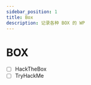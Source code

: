 ```yaml
---
sidebar_position: 1
title: Box
description: 记录各种 BOX 的 WP
---
```

# BOX
- [ ] HackTheBox
- [ ] TryHackMe